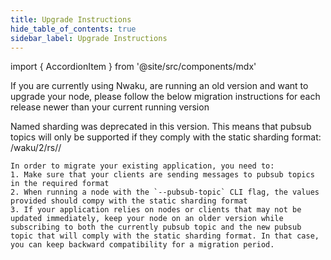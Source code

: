 ```yaml
---
title: Upgrade Instructions
hide_table_of_contents: true
sidebar_label: Upgrade Instructions
---
```


import { AccordionItem } from '@site/src/components/mdx'

If you are currently using Nwaku, are running an old version and want to upgrade your node, please follow the below migration instructions for each release newer than your current running version

<AccordionItem title="v0.31.0">
    Named sharding was deprecated in this version. This means that pubsub topics will only be supported if they comply with the static sharding format: /waku/2/rs/<CLUSTER_ID>/<SHARD_ID>

    In order to migrate your existing application, you need to:
    1. Make sure that your clients are sending messages to pubsub topics in the required format
    2. When running a node with the `--pubsub-topic` CLI flag, the values provided should compy with the static sharding format
    3. If your application relies on nodes or clients that may not be updated immediately, keep your node on an older version while subscribing to both the currently pubsub topic and the new pubsub topic that will comply with the static sharding format. In that case, you can keep backward compatibility for a migration period.
</AccordionItem>